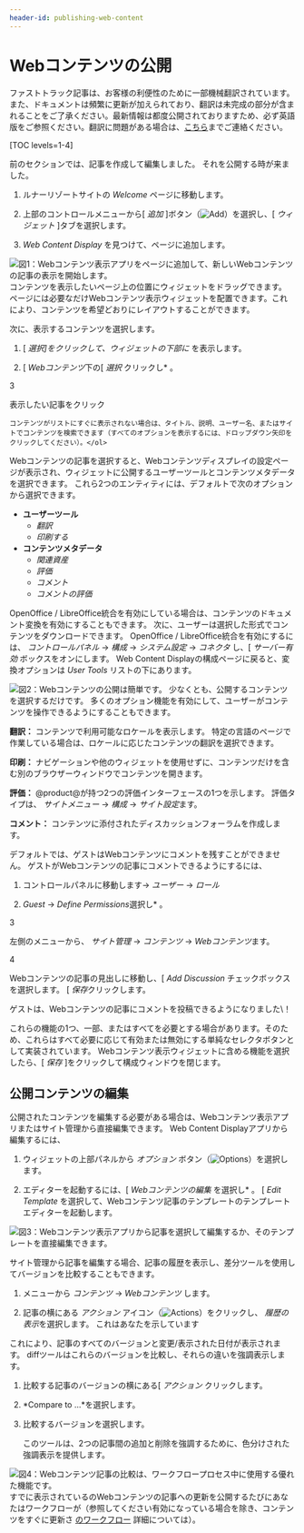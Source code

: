 ```yaml
---
header-id: publishing-web-content
---
```


# Webコンテンツの公開

<p class="alert alert-info"><span class="wysiwyg-color-blue120">ファストトラック記事は、お客様の利便性のために一部機械翻訳されています。また、ドキュメントは頻繁に更新が加えられており、翻訳は未完成の部分が含まれることをご了承ください。最新情報は都度公開されておりますため、必ず英語版をご参照ください。翻訳に問題がある場合は、<a href="mailto:support-content-jp@liferay.com">こちら</a>までご連絡ください。</span></p>

[TOC levels=1-4]

前のセクションでは、記事を作成して編集しました。 それを公開する時が来ました。

1.  ルナーリゾートサイトの *Welcome* ページに移動します。

2.  上部のコントロールメニューから[ *追加* ]ボタン（![Add](../../../../images/icon-control-menu-add.png)）を選択し、[ *ウィジェット* ]タブを選択します。

3.  *Web Content Display* を見つけて、ページに追加します。

![図1：Webコンテンツ表示アプリをページに追加して、新しいWebコンテンツの記事の表示を開始します。](../../../../images/add-web-content-display.png) コンテンツを表示したいページ上の位置にウィジェットをドラッグできます。 ページには必要なだけWebコンテンツ表示ウィジェットを配置できます。これにより、コンテンツを希望どおりにレイアウトすることができます。

次に、表示するコンテンツを選択します。

1.  [ *選択]をクリックして、ウィジェットの下部に* を表示します。

2.  [ *Webコンテンツ*下の[ *選択* クリックし* 。</p></li>

3

表示したい記事をクリック

    コンテンツがリストにすぐに表示されない場合は、タイトル、説明、ユーザー名、またはサイトでコンテンツを検索できます（すべてのオプションを表示するには、ドロップダウン矢印をクリックしてください）。</ol>

Webコンテンツの記事を選択すると、Webコンテンツディスプレイの設定ページが表示され、ウィジェットに公開するユーザーツールとコンテンツメタデータを選択できます。 これら2つのエンティティには、デフォルトで次のオプションから選択できます。

  - **ユーザーツール**
      - *翻訳*
      - *印刷する*
  - **コンテンツメタデータ**
      - *関連資産*
      - *評価*
      - *コメント*
      - *コメントの評価*

OpenOffice / LibreOffice統合を有効にしている場合は、コンテンツのドキュメント変換を有効にすることもできます。 次に、ユーザーは選択した形式でコンテンツをダウンロードできます。 OpenOffice / LibreOffice統合を有効にするには、 *コントロールパネル* → *構成* → *システム設定* → *コネクタ* し、[ *サーバー有効* ボックスをオンにします。 Web Content Displayの構成ページに戻ると、変換オプションは *User Tools* リストの下にあります。

![図2：Webコンテンツの公開は簡単です。 少なくとも、公開するコンテンツを選択するだけです。 多くのオプション機能を有効にして、ユーザーがコンテンツを操作できるようにすることもできます。](../../../../images/web-content-choosing-web-content.png)

**翻訳：** コンテンツで利用可能なロケールを表示します。 特定の言語のページで作業している場合は、ロケールに応じたコンテンツの翻訳を選択できます。

**印刷：** ナビゲーションや他のウィジェットを使用せずに、コンテンツだけを含む別のブラウザーウィンドウでコンテンツを開きます。

**評価：** @product@が持つ2つの評価インターフェースの1つを示します。 評価タイプは、 *サイトメニュー* → *構成* → *サイト設定*ます。

**コメント：** コンテンツに添付されたディスカッションフォーラムを作成します。

デフォルトでは、ゲストはWebコンテンツにコメントを残すことができません。 ゲストがWebコンテンツの記事にコメントできるようにするには、

1.  コントロールパネルに移動します→ *ユーザー* → *ロール*

2.  *Guest* → *Define Permissions*選択し* 。</p></li>

3

左側のメニューから、 *サイト管理* → *コンテンツ* → *Webコンテンツ*ます。

4

Webコンテンツの記事の見出しに移動し、[ *Add Discussion* チェックボックスを選択します。 [ *保存*クリックします。</ol>

ゲストは、Webコンテンツの記事にコメントを投稿できるようになりました\！

これらの機能の1つ、一部、またはすべてを必要とする場合があります。そのため、これらはすべて必要に応じて有効または無効にする単純なセレクタボタンとして実装されています。 Webコンテンツ表示ウィジェットに含める機能を選択したら、[ *保存* ]をクリックして構成ウィンドウを閉じます。

## 公開コンテンツの編集

公開されたコンテンツを編集する必要がある場合は、Webコンテンツ表示アプリまたはサイト管理から直接編集できます。 Web Content Displayアプリから編集するには、

1.  ウィジェットの上部パネルから *オプション* ボタン（![Options](../../../../images/icon-app-options.png)）を選択します。

2.  エディターを起動するには、[ *Webコンテンツの編集* を選択し* 。 [ *Edit Template* を選択して、Webコンテンツ記事のテンプレートのテンプレートエディターを起動します。</p></li> </ol>

![図3：Webコンテンツ表示アプリから記事を選択して編集するか、そのテンプレートを直接編集できます。](../../../../images/web-content-display-icons.png)

サイト管理から記事を編集する場合、記事の履歴を表示し、差分ツールを使用してバージョンを比較することもできます。

1.  メニューから *コンテンツ* → *Webコンテンツ* します。

2.  記事の横にある *アクション* アイコン（![Actions](../../../../images/icon-actions.png)）をクリックし、 *履歴の表示*を選択します。 これはあなたを示しています

これにより、記事のすべてのバージョンと変更/表示された日付が表示されます。 diffツールはこれらのバージョンを比較し、それらの違いを強調表示します。

1.  比較する記事のバージョンの横にある[ *アクション* クリックします。

2.  *Compare to ...*を選択します。

3.  比較するバージョンを選択します。

    このツールは、2つの記事間の追加と削除を強調するために、色分けされた強調表示を提供します。

![図4：Webコンテンツ記事の比較は、ワークフロープロセス中に使用する優れた機能です。](../../../../images/web-content-diff-feature.png) すでに表示されているのWebコンテンツの記事への更新を公開するたびにあなたはワークフローが（参照してください有効になっている場合を除き、コンテンツをすぐに更新さ [のワークフロー](/docs/7-1/user/-/knowledge_base/u/workflow) 詳細については）。
